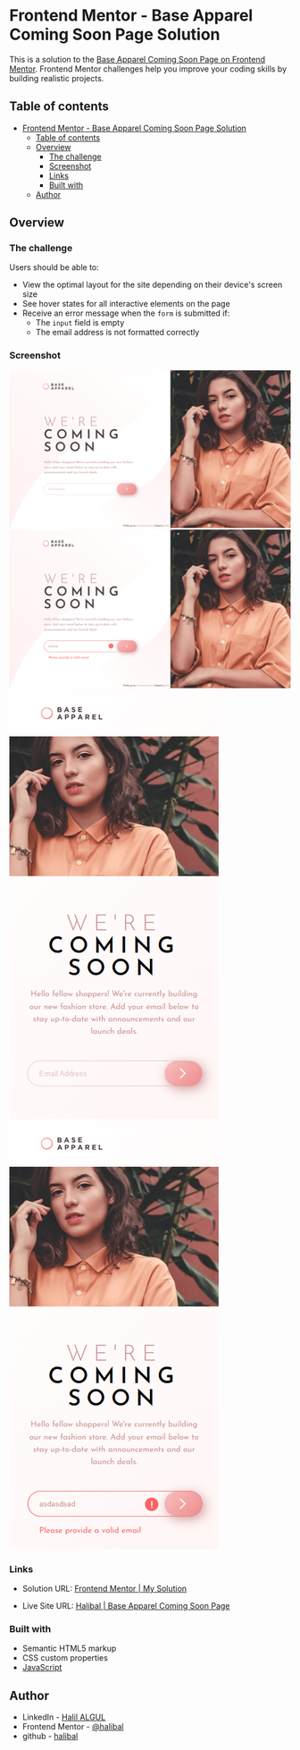 # Frontend Mentor - Base Apparel Coming Soon Page Solution

This is a solution to the [Base Apparel Coming Soon Page on Frontend Mentor](https://www.frontendmentor.io/challenges/base-apparel-coming-soon-page-5d46b47f8db8a7063f9331a0/hub/base-apparel-coming-soon-page-HyZXxh-85). Frontend Mentor challenges help you improve your coding skills by building realistic projects.

## Table of contents

- [Frontend Mentor - Base Apparel Coming Soon Page Solution](#frontend-mentor---base-apparel-coming-soon-page-solution)
  - [Table of contents](#table-of-contents)
  - [Overview](#overview)
    - [The challenge](#the-challenge)
    - [Screenshot](#screenshot)
    - [Links](#links)
    - [Built with](#built-with)
  - [Author](#author)

## Overview

### The challenge

Users should be able to:

- View the optimal layout for the site depending on their device's screen size
- See hover states for all interactive elements on the page
- Receive an error message when the `form` is submitted if:
  - The `input` field is empty
  - The email address is not formatted correctly

### Screenshot

![Desktop Version](./images/desktop_default.png)
![Desktop Version Active State](./images/desktop_active.png)
![Mobile Version](./images/mobile_default.png)
![Desktop Version Active State](./images/mobile_active.png)

### Links

- Solution URL: [Frontend Mentor | My Solution](https://www.frontendmentor.io/solutions/base-apparel-coming-soon-page-with-html-css-javascript-SJ3N3hBL9)
  
- Live Site URL: [Halibal | Base Apparel Coming Soon Page](https://halibal.github.io/base-apparel-coming-home-page/)

### Built with

- Semantic HTML5 markup
- CSS custom properties
- [JavaScript](https://www.javascript.com)

## Author

- LinkedIn - [Halil ALGUL](https://www.linkedin.com/in/halilagul/)
- Frontend Mentor - [@halibal](https://www.frontendmentor.io/profile/halibal)
- github - [halibal](https://github.com/halibal)
